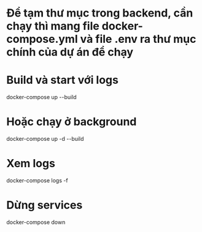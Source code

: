 # Để tạm thư mục trong backend, cần chạy thì mang file docker-compose.yml và file .env ra thư mục chính của dự án để chạy

# Build và start với logs
docker-compose up --build

# Hoặc chạy ở background
docker-compose up -d --build

# Xem logs
docker-compose logs -f

# Dừng services
docker-compose down